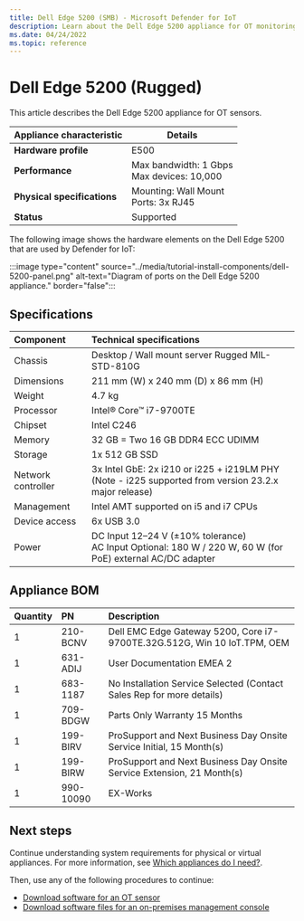 ```yaml
---
title: Dell Edge 5200 (SMB) - Microsoft Defender for IoT
description: Learn about the Dell Edge 5200 appliance for OT monitoring with Microsoft Defender for IoT.
ms.date: 04/24/2022
ms.topic: reference
---
```


# Dell Edge 5200 (Rugged)

This article describes the Dell Edge 5200 appliance for OT sensors.

| Appliance characteristic |Details |
|---------|---------|
|**Hardware profile** | E500|
|**Performance** | Max bandwidth: 1 Gbps<br>Max devices: 10,000 |
|**Physical specifications** | Mounting: Wall Mount<br>Ports: 3x RJ45 |
|**Status** | Supported|

The following image shows the hardware elements on the Dell Edge 5200 that are used by Defender for IoT:

:::image type="content" source="../media/tutorial-install-components/dell-5200-panel.png" alt-text="Diagram of ports on the Dell Edge 5200 appliance." border="false":::

## Specifications

|Component |Technical specifications|
|:----|:----|
|Chassis|	Desktop / Wall mount server Rugged MIL-STD-810G|
|Dimensions|	211 mm (W) x 240 mm (D) x 86 mm (H)|
|Weight|	4.7 kg|
|Processor|	Intel® Core™ i7-9700TE|
|Chipset|Intel C246|
|Memory	|32 GB = Two 16 GB DDR4 ECC UDIMM|
|Storage| 1x 512 GB SSD |
|Network controller|3x Intel GbE: 2x i210 or i225 + i219LM PHY<br>(Note - i225 supported from version 23.2.x major release)|
|Management|Intel AMT supported on i5 and i7 CPUs|
|Device access|	6x USB 3.0|
|Power|	DC Input 12–24 V (±10% tolerance) <br>AC Input Optional: 180 W / 220 W, 60 W (for PoE) external AC/DC adapter|

## Appliance BOM

|Quantity|PN|Description|
|:----|:----|:----|
|1|210-BCNV|Dell EMC Edge Gateway 5200, Core i7-9700TE.32G.512G, Win 10 IoT.TPM, OEM|
|1|631-ADIJ|User Documentation EMEA 2|
|1|683-1187|No Installation Service Selected (Contact Sales Rep for more details)|
|1|709-BDGW|Parts Only Warranty 15 Months|
|1|199-BIRV|ProSupport and Next Business Day Onsite Service Initial, 15 Month(s)|
|1|199-BIRW|ProSupport and Next Business Day Onsite Service Extension, 21 Month(s)|
|1|990-10090|EX-Works|

## Next steps

Continue understanding system requirements for physical or virtual appliances. For more information, see [Which appliances do I need?](../ot-appliance-sizing.md).

Then, use any of the following procedures to continue:

- [Download software for an OT sensor](../ot-deploy/install-software-ot-sensor.md#download-software-files-from-the-azure-portal)
- [Download software files for an on-premises management console](../ot-deploy/install-software-on-premises-management-console.md#download-software-files-from-the-azure-portal)
